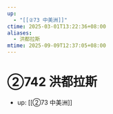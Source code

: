 ```yaml
---
up:
  - "[[②73 中美洲]]"
ctime: 2025-03-01T13:22:36+08:00
aliases:
  - 洪都拉斯
mtime: 2025-09-09T12:37:05+08:00
---
```


# ②742 洪都拉斯

- up: [[②73 中美洲]]
